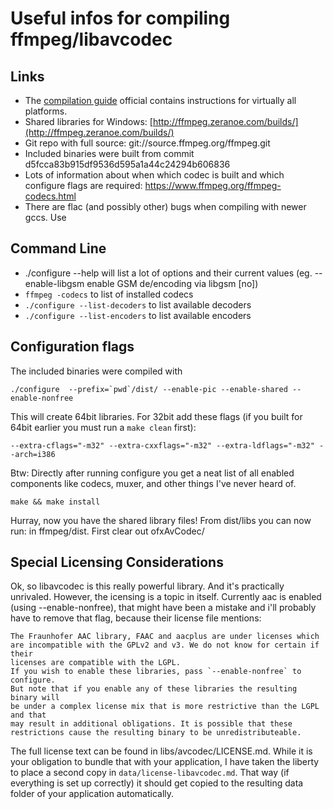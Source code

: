 Useful infos for compiling ffmpeg/libavcodec
===


Links
---

* The [compilation guide](https://trac.ffmpeg.org/wiki/CompilationGuide) official contains instructions for virtually all platforms. 
* Shared libraries for Windows: [http://ffmpeg.zeranoe.com/builds/](http://ffmpeg.zeranoe.com/builds/)
* Git repo with full source: git://source.ffmpeg.org/ffmpeg.git
* Included binaries were built from commit d5fcca83b915df9536d595a1a44c24294b606836
* Lots of information about when which codec is built and which configure flags are required: https://www.ffmpeg.org/ffmpeg-codecs.html
* There are flac (and possibly other) bugs when compiling with newer gccs. Use 

Command Line
---

* ./configure --help will list a lot of options and their current values (eg. --enable-libgsm          enable GSM de/encoding via libgsm [no])
* `ffmpeg -codecs` to list of installed codecs
* `./configure --list-decoders` to list available decoders
* `./configure --list-encoders` to list available encoders


Configuration flags
---
The included binaries were compiled with 

	./configure  --prefix=`pwd`/dist/ --enable-pic --enable-shared --enable-nonfree
	
This will create 64bit libraries. 
For 32bit add these flags (if you built for 64bit earlier you must run a `make clean` first): 

	--extra-cflags="-m32" --extra-cxxflags="-m32" --extra-ldflags="-m32" --arch=i386
	
	
Btw: Directly after running configure you get a neat list of all enabled components like codecs, muxer, and other things I've never heard of. 


	make && make install
	
Hurray, now you have the shared library files! From dist/libs you can now run: in ffmpeg/dist. 
First clear out ofxAvCodec/


Special Licensing Considerations
---
Ok, so libavcodec is this really powerful library. And it's practically unrivaled. However, the icensing is a topic in itself. Currently aac is enabled (using --enable-nonfree), that might have been a mistake and i'll probably have to remove that flag, because their license file mentions: 

	The Fraunhofer AAC library, FAAC and aacplus are under licenses which
	are incompatible with the GPLv2 and v3. We do not know for certain if their
	licenses are compatible with the LGPL.
	If you wish to enable these libraries, pass `--enable-nonfree` to configure.
	But note that if you enable any of these libraries the resulting binary will
	be under a complex license mix that is more restrictive than the LGPL and that
	may result in additional obligations. It is possible that these
	restrictions cause the resulting binary to be unredistributeable.


The full license text can be found in libs/avcodec/LICENSE.md. 
While it is your obligation to bundle that with your application, I have taken the liberty to place a second copy in `data/license-libavcodec.md`. That way (if everything is set up correctly) it should get copied to the resulting data folder of your application automatically. 
